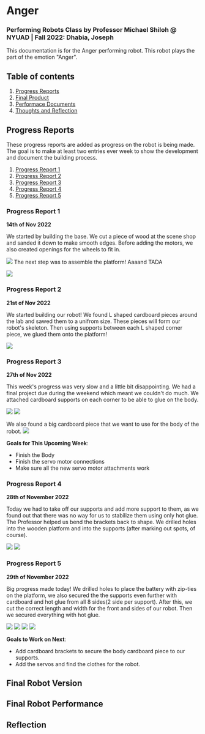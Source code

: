 # Anger
### Performing Robots Class by Professor Michael Shiloh @ NYUAD | Fall 2022: Dhabia, Joseph 

This documentation is for the Anger performing robot. This robot plays the part of the emotion "Anger". 


## Table of contents
1. [Progress Reports](#ProgressReports)
2. [Final Product](#Final)
3. [Performace Documents](#Performace)
4. [Thoughts and Reflection](#FinalReflection)


## Progress Reports <a name="ProgressReports"></a>
These progress reports are added as progress on the robot is being made. The goal is to make at least two entries ever week to show the development and document the building process. 

1. [Progress Report 1](#report1)
2. [Progress Report 2](#report2)
3. [Progress Report 3](#report3)
4. [Progress Report 4](#report4)
5. [Progress Report 5](#report5)



### Progress Report 1 <a name="report1"></a>

**14th of Nov 2022**

We started by building the base. We cut a piece of wood at the scene shop and sanded it down to make smooth edges. Before adding the motors, we also created openings for the wheels to fit in.

![](/platform1.png)
The next step was to assemble the platform! Aaaand TADA

![](/platform2.png)

### Progress Report 2 <a name="report2"></a>

**21st of Nov 2022**

We started building our robot! We found L shaped cardboard pieces around the lab and sawed them to a unifrom size. These pieces will form our robot's skeleton. Then using supports between each L shaped corner piece, we glued them onto the platform! 

![](/skeleton1.png)

### Progress Report 3 <a name="report3"></a>

**27th of Nov 2022**

This week's progress was very slow and a little bit disappointing. We had a final project due during the weekend which meant we couldn't do much. We attached cardboard supports on each corner to be able to glue on the body.

![](/supports1.jpeg)
![](/supports2.jpeg)

We also found a big cardboard piece that we want to use for the body of the robot. 
![](/body1.jpeg)

**Goals for This Upcoming Week**:
- Finish the Body
- Finish the servo motor connections
- Make sure all the new servo motor attachments work

### Progress Report 4 <a name="report4"></a>

**28th of November 2022**

Today we had to take off our supports and add more support to them, as we found out that there was no way for us to stabilize them using only hot glue. The Professor helped us bend the brackets back to shape. We drilled holes into the wooden platform and into the supports (after marking out spots, of course).

![](/brackets1.jpeg)
![](/brackets2.jpeg)

### Progress Report 5 <a name="report5"></a>

**29th of November 2022**

Big progress made today! We drilled holes to place the battery with zip-ties on the platform, we also secured the the supports even further with cardboard and hot glue from all 8 sides(2 side per support). After this, we cut the correct length and width for the front and sides of our robot. Then we secured everything with hot glue.

![](/batterpack.jpeg)
![](/supports3.jpeg)
![](/measuring.jpeg)
![](/bottombody.jpeg)


**Goals to Work on Next**:
- Add cardboard brackets to secure the body cardboard piece to our supports.
- Add the servos and find the clothes for the robot.


## Final Robot Version <a name="Final"></a>


## Final Robot Performance <a name="Performace"></a>

## Reflection <a name="FinalReflection"></a>


